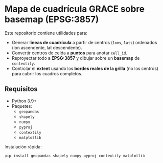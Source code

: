 # Mapa de cuadrícula GRACE sobre basemap (EPSG:3857)

Este repositorio contiene utilidades para:

- Generar **líneas de cuadrícula** a partir de centros (`lons`, `lats`) ordenados (lon ascendente, lat descendente).
- Convertir centros de celda a **puntos** para anotar `cell_id`.
- Reproyectar todo a **EPSG:3857** y dibujar sobre un **basemap** de `contextily`.
- Controlar el **extent** usando los **bordes reales de la grilla** (no los centros) para cubrir los cuadros completos.

## Requisitos

- Python 3.9+
- Paquetes:
  - `geopandas`
  - `shapely`
  - `numpy`
  - `pyproj`
  - `contextily`
  - `matplotlib`

Instalación rápida:
```bash
pip install geopandas shapely numpy pyproj contextily matplotlib
